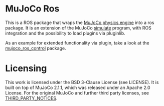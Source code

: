 # MuJoCo Ros

This is a ROS package that wraps the [MuJoCo physics engine](https://mujoco.org/) into a ros package.
It is an extension of the MuJoCo [simulate](https://github.com/deepmind/mujoco/blob/2.1.1/sample/simulate.cc) program, with ROS integration and the possibility to load plugins via pluginlib.

As an example for extended functionality via plugin, take a look at the [mujoco_ros_control](https://github.com/DavidPL1/mujoco_ros_pkgs/mujoco_ros_control) package.

# Licensing

This work is licensed under the BSD 3-Clause License (see LICENSE).
It is built on top of MuJoCo 2.1.1, which was released under an Apache 2.0 License. For the original MuJoCo and further third party licenses, see [THIRD_PARTY_NOTICES](./THIRD_PARTY_NOTICES).
